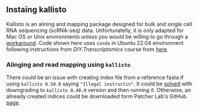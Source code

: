 ## Instaing kallisto

Kallisto is an alining and mapping package designed for bulk and single cell RNA sequencing (scRNA-seq) data. Unfortunatelly, it is only adapted for Mac OS or Unix environments unless you would be willing to go through a [workaround](https://protocols.hostmicrobe.org/conda). Code shown here uses `conda` in Ubuntu 22.04 environment following instructions from _DIY.Transcriptomics_ course from [here](https://diytranscriptomics.com/).

### Alinging and read mapping using `kallisto`

There could be an issue with creating index file from a reference fasta if using `kallisto 0.50.0` saying `"Illegal instructin"`. It could be [solved](https://github.com/bioconda/bioconda-recipes/issues/42633) with downgrading to `kallisto 0.48.0` version and then running it. Otherwise, an allready created indices could be downloaded form Patcher Lab's GitHub [page](https://github.com/pachterlab/kallisto-transcriptome-indices/releases).
